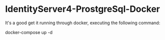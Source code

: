 ﻿# IdentityServer4-ProstgreSql-Docker

It's a good get it running through docker, executing the following command:

docker-compose up -d 

